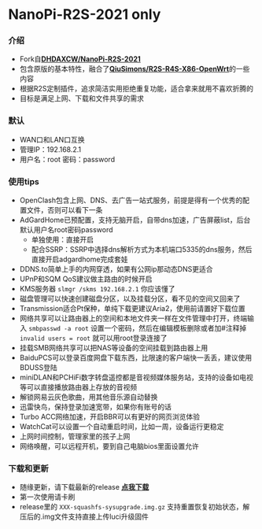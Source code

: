 # NanoPi-R2S-2021 only

### 介绍
- Fork自[**DHDAXCW/NanoPi-R2S-2021**](https://github.com/DHDAXCW/NanoPi-R2S-2021)
- 包含原版的基本特性，融合了[**QiuSimons/R2S-R4S-X86-OpenWrt**](https://github.com/QiuSimons/R2S-R4S-X86-OpenWrt)的一些内容
- 根据R2S定制插件，追求简洁实用拒绝重复功能，适合拿来就用不喜欢折腾的
- 目标是满足上网、下载和文件共享的需求
### 默认
- WAN口和LAN口互换
- 管理IP：192.168.2.1
- 用户名：root    密码：password
### 使用tips
- OpenClash包含上网、DNS、去广告一站式服务，前提是得有一个优秀的配置文件，否则可以看下一条
- AdGardHome已预配置，支持无脑开启，自带dns加速，广告屏蔽list，后台默认用户名root密码password
    - 单独使用：直接开启
    - 配合SSRP：SSRP中选择dns解析方式为本机端口5335的dns服务，然后直接开启adgardhome完成套娃
- DDNS.to简单上手的内网穿透，如果有公网ip那动态DNS更适合
- UPnP和SQM QoS建议做主路由的时候开启
- KMS服务器 `slmgr /skms 192.168.2.1` 你应该懂了
- 磁盘管理可以快速创建磁盘分区，以及挂载分区，看不见的空间又回来了
- Transmission适合Pt保种，单纯下载更建议Aria2，使用前请置好下载位置
- 网络共享可以让路由器上的空间和本地文件夹一样在文件管理中打开，终端输入 `smbpasswd -a root` 设置一个密码，然后在编辑模板删除或者加#注释掉 `invalid users = root` 就可以用root登录连接了
- 挂载SMB网络共享可以把NAS等设备的空间挂载到路由器上用
- BaiduPCS可以登录百度网盘下载东西，比限速的客户端快一丢丢，建议使用BDUSS登陆
- miniDLAN和PCHiFi数字转盘遥控都是音视频媒体服务站，支持的设备如电视等可以直接播放路由器上存放的音视频
- 解锁网易云灰色歌曲，用其他音乐源自动替换
- 迅雷快鸟，保持登录加速宽带，如果你有账号的话
- Turbo ACC网络加速，开启BBR可以有更好的网页浏览体验
- WatchCat可以设置一个自动重启时间，比如一周，设备运行更稳定
- 上网时间控制，管理家里的孩子上网
- 网络唤醒，可以远程开机，要到自己电脑bios里面设置允许
### 下载和更新
- 随缘更新，请下载最新的release [**点我下载**](https://github.com/jorejia/NanoPi-R2S-2021/releases/latest)
- 第一次使用请卡刷
- release里的 `XXX-squashfs-sysupgrade.img.gz` 支持重置恢复初始状态，解压后的.img文件支持直接上传luci升级固件
